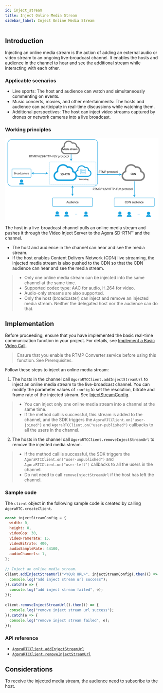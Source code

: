 ```yaml
---
id: inject_stream
title: Inject Online Media Stream
sidebar_label: Inject Online Media Stream
---
```

## Introduction
Injecting an online media stream is the action of adding an external audio or video stream to an ongoing live-broadcast channel. It enables the hosts and audience in the channel to hear and see the additional stream while interacting with each other.

### Applicable scenarios
- Live sports: The host and audience can watch and simultaneously commenting on events.
- Music concerts, movies, and other entertainments: The hosts and audience can participate in real-time discussions while watching them.
- Additional perspectives: The host can inject video streams captured by drones or network cameras into a live broadcast.

### Working principles

![](assets/inject-online-media-stream-en.png)

The host in a live-broadcast channel pulls an online media stream and pushes it through the Video Inject Server to the Agora SD-RTN™ and the channel.

- The host and audience in the channel can hear and see the media stream.
- If the host enables Content Delivery Network (CDN) live streaming, the injected media stream is also pushed to the CDN so that the CDN audience can hear and see the media stream.

> - Only one online media stream can be injected into the same channel at the same time.
> - Supported codec type: AAC for audio, H.264 for video.
> - Audio-only streams are also supported.
> - Only the host (broadcaster) can inject and remove an injected media stream. Neither the delegated host nor the audience can do that.

## Implementation

Before proceeding, ensure that you have implemented the basic real-time communication function in your project. For details, see [Implement a Basic Video Call](basic_call.md).

> Ensure that you enable the RTMP Converter service before using this function. See Prerequisites.

Follow these steps to inject an online media stream:
1. The hosts in the channel call `AgoraRTCClient.addInjectStreamUrl` to inject an online media stream to the live-broadcast channel. You can modify the parameter values of `config` to set the resolution, bitrate and frame rate of the injected stream. See [InjectStreamConfig](/api/en/interfaces/injectstreamconfig.html).

> - You can inject only one online media stream into a channel at the same time.
> - If the method call is successful, this stream is added to the channel, and the SDK triggers the `AgoraRTCClient.on("user-joined")` and `AgoraRTCClient.on("user-published")` callbacks to all the users in the channel.

2. The hosts in the channel call `AgoraRTCClient.removeInjectStreamUrl` to remove the injected media stream.

> - If the method call is successful, the SDK triggers the `AgoraRTCClient.on("user-unpublished")` and `AgoraRTCClient.on("user-left")` callbacks to all the users in the channel.
> - Do not need to call `removeInjectStreamUrl` if the host has left the channel.

### Sample code
The `client` object in the following sample code is created by calling `AgoraRTC.createClient`.

```js
const injectStreamConfig = {
  width: 0,
  height: 0,
  videoGop: 30,
  videoFramerate: 15,
  videoBitrate: 400,
  audioSampleRate: 44100,
  audioChannels: 1,
};

// Inject an online media stream.
client.addInjectStreamUrl("<YOUR URL>", injectStreamConfig).then(() => {
  console.log("add inject stream url success");
}).catch(e => {
  console.log("add inject stream failed", e);
});

client.removeInjectStreamUrl().then(() => {
  console.log("remove inject stream url success");
}).catch(e => {
  console.log("remove inject stream failed", e);
});
```

### API reference
- [`AgoraRTCClient.addInjectStreamUrl`](/api/en/interfaces/iagorartcclient.html#addinjectstreamurl)
- [`AgoraRTCClient.removeInjectStreamUrl`](/api/en/interfaces/iagorartcclient.html#removeinjectstreamurl)

## Considerations
To receive the injected media stream, the audience need to subscribe to the host.